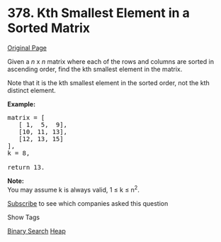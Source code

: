 # 378. Kth Smallest Element in a Sorted Matrix

[Original Page](https://leetcode.com/problems/kth-smallest-element-in-a-sorted-matrix/)

Given a _n_ x _n_ matrix where each of the rows and columns are sorted in ascending order, find the kth smallest element in the matrix.

Note that it is the kth smallest element in the sorted order, not the kth distinct element.

**Example:**

<pre>matrix = [
   [ 1,  5,  9],
   [10, 11, 13],
   [12, 13, 15]
],
k = 8,

return 13.
</pre>

**Note:**  
You may assume k is always valid, 1 ≤ k ≤ n<sup>2</sup>.

<div>

[Subscribe](/subscribe/) to see which companies asked this question

</div>

<div>

<div id="tags" class="btn btn-xs btn-warning">Show Tags</div>

<span class="hidebutton">[Binary Search](/tag/binary-search/) [Heap](/tag/heap/)</span></div>